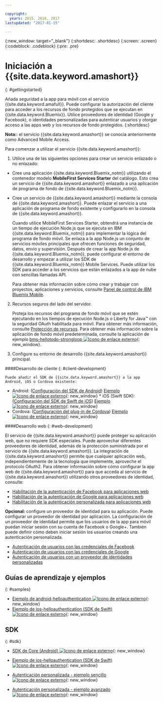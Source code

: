 ```yaml
---

copyright:
  years: 2015, 2016, 2017
lastupdated: "2017-01-15"

---
```

{:new_window: target="_blank"}
{:shortdesc: .shortdesc}
{:screen: .screen}
{:codeblock: .codeblock}
{:pre: .pre}

# Iniciación a {{site.data.keyword.amashort}}
{: #gettingstarted}

Añada seguridad a la app para móvil con el servicio {{site.data.keyword.amafull}}. Puede configurar la autorización del cliente para acceder a los recursos de fondo protegidos que se ejecutan en {{site.data.keyword.Bluemix}}. Utilice proveedores de identidad (Google y Facebook), o identidades personalizadas para autenticar usuarios y otorgar acceso a las apps web y los recursos de fondo protegidos.
{:shortdesc}

**Nota:**: el servicio {{site.data.keyword.amashort}} se conocía anteriormente como Advanced Mobile Access.


Para comenzar a utilizar el servicio {{site.data.keyword.amashort}}:

1. Utilice una de las siguientes opciones para crear un servicio enlazado o no enlazado:
 * Cree una aplicación {{site.data.keyword.Bluemix_notm}} utilizando el contenedor modelo **MobileFirst Services Starter** del catálogo. Esto crea un servicio de {{site.data.keyword.amashort}} enlazado a una aplicación de programa de fondo de {{site.data.keyword.Bluemix_notm}}.
 * Cree un servicio de {{site.data.keyword.amashort}} mediante la consola de {{site.data.keyword.amashort}}. Puede enlazar el servicio a una aplicación de programa de fondo existente y configurarlo en la consola de {{site.data.keyword.amashort}}.

   Cuando utilice MobileFirst Services Starter, obtendrá una instancia de un tiempo de ejecución Node.js que se ejecuta en IBM {{site.data.keyword.Bluemix_notm}} para implementar la lógica del programa de fondo móvil. Se enlaza a la app Node.js un conjunto de servicios móviles principales que ofrecen funciones de seguridad, datos, envío y supervisión. Después de crear la app Node.js de {{site.data.keyword.Bluemix_notm}}, puede configurar el entorno de desarrollo y empezar a utilizar los SDK de {{site.data.keyword.Bluemix_notm}} Mobile Services. Puede utilizar los SDK para acceder a los servicios que están enlazados a la app de nube con sencillas llamadas API.

	Para obtener más información sobre cómo crear y trabajar con proyectos, aplicaciones y servicios, consulte [Panel de control de IBM Bluemix Mobile](https://console.{DomainName}/docs/mobile/index.html).

2. Recursos seguros del lado del servidor.

   Proteja los recursos del programa de fondo móvil que se estén ejecutando en los tiempos de ejecución Node.js o Liberty for Java&trade; con la seguridad OAuth habilitada para móvil. Para obtener más información, consulte [Protección de recursos](protecting-resources.html).
   Para obtener más información sobre la aplicación de fondo móvil predeterminada, consulte la aplicación de ejemplo [bms-hellotodo-strongloop ![Icono de enlace externo](../../icons/launch-glyph.svg "Icono de enlace externo")](https://github.com/ibm-bluemix-mobile-services/bms-hellotodo-strongloop "Icono de enlace externo"){: new_window}.

3. Configure su entorno de desarrollo {{site.data.keyword.amashort}} principal.

  ####Desarrollo de cliente
  {: #client-development}

	Puede añadir el SDK de {{site.data.keyword.amashort}} a la app Android, iOS o Cordova existente:
   * Android: ([Configuración del SDK de Android](getting-started-android.html)) [Ejemplo ![Icono de enlace externo](../../icons/launch-glyph.svg "Icono de enlace externo")](https://github.com/ibm-bluemix-mobile-services/bms-samples-android-helloauthentication "Icono de enlace externo"){: new_window}
    * iOS (Swift SDK): ([Configuración del SDK de Swift de iOS](getting-started-ios-swift-sdk.html)) [Ejemplo ![Icono de enlace externo](../../icons/launch-glyph.svg "Icono de enlace externo")](https://github.com/ibm-bluemix-mobile-services/bms-samples-swift-helloauthentication "Icono de enlace externo"){: new_window}    
   * Cordova: ([Configuración del plug-in de Cordova](getting-started-cordova.html)) [Ejemplo ![Icono de enlace externo](../../icons/launch-glyph.svg "Icono de enlace externo")](https://github.com/ibm-bluemix-mobile-services/bms-samples-cordova-helloauthentication "Icono de enlace externo"){: new_window}


 ####Desarrollo web
 {: #web-development}

   El servicio de {{site.data.keyword.amashort}} puede proteger su aplicación web, que no requiere SDK especiales. Puede aprovechar diferentes proveedores de identidad, además de la protección suministrada por el servicio de {{site.data.keyword.amashort}}. La integración de {{site.data.keyword.amashort}} permite que cualquier aplicación web, independientemente de la tecnología que implemente, aproveche el protocolo OAuth2. Para obtener información sobre cómo configurar la app web de {{site.data.keyword.amashort}} para que acceda al servicio de {{site.data.keyword.amashort}} utilizando otros proveedores de identidad, consulte:

   * [Habilitación de la autenticación de Facebook para aplicaciones web](facebook-auth-web.html)
   * [Habilitación de la autenticación de Google para aplicaciones web](google-auth-web.html)
   * [Habilitación de la autenticación personalizada para aplicaciones web](custom-auth-web.html)

**Opcional:** configure un proveedor de identidad para su aplicación. Puede configurar un proveedor de identidad por aplicación. La configuración de un proveedor de identidad permite que los usuarios de la app para móvil puedan iniciar sesión con su cuenta de Facebook o Google+. También puede definir cómo deben iniciar sesión los usuarios creando una autenticación personalizada.
   * [Autenticación de usuarios con las credenciales de Facebook](facebook-auth-overview.html)
   * [Autenticación de usuarios con las credenciales de Google](google-auth-overview.html)
   * [Autenticación de usuarios con un proveedor de identidades personalizadas](custom-auth.html)

## Guías de aprendizaje y ejemplos
{: #samples}

* [Ejemplo de android-helloauthentication ![Icono de enlace externo](../../icons/launch-glyph.svg "Icono de enlace externo")](https://github.com/ibm-bluemix-mobile-services/bms-samples-android-helloauthentication "Icono de enlace externo"){: new_window}
* [Ejemplo de ios-helloauthentication (SDK de Swift) ![Icono de enlace externo](../../icons/launch-glyph.svg "Icono de enlace externo")](https://github.com/ibm-bluemix-mobile-services/bms-samples-swift-helloauthentication "Icono de enlace externo"){: new_window}

## SDK
{: #sdk}

* [SDK de Core (Android) ![Icono de enlace externo](../../icons/launch-glyph.svg "Icono de enlace externo")](https://github.com/ibm-bluemix-mobile-services/bms-clientsdk-android-core "Icono de enlace externo"){: new_window}

* [Ejemplo de ios-helloauthentication (SDK de Swift) ![Icono de enlace externo](../../icons/launch-glyph.svg "Icono de enlace externo")](https://github.com/ibm-bluemix-mobile-services/bms-samples-swift-helloauthentication "Icono de enlace externo"){: new_window}

* [Autenticación personalizada - ejemplo sencillo ![Icono de enlace externo](../../icons/launch-glyph.svg "Icono de enlace externo")](https://github.com/ibm-bluemix-mobile-services/bms-mca-custom-identity-provider-sample "Icono de enlace externo"){: new_window}

* [Autenticación personalizada - ejemplo avanzado ![Icono de enlace externo](../../icons/launch-glyph.svg "Icono de enlace externo")](https://github.com/ibm-bluemix-mobile-services/bms-mca-custom-identity-provider-with-user-management "Icono de enlace externo"){: new_window}


